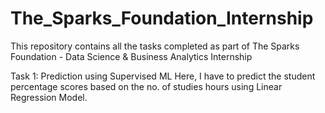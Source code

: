 # The_Sparks_Foundation_Internship <br>
This repository contains all the tasks completed as part of The Sparks Foundation - Data Science & Business Analytics Internship

Task 1: Prediction using Supervised ML
Here, I have to predict the student percentage scores based on the no. of studies hours using Linear Regression Model.
